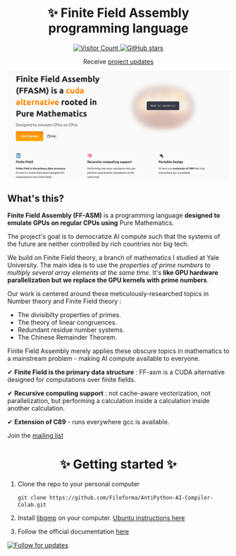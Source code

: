 <div align="center">
<h1>✨ Finite Field Assembly programming language</h1>
  
<a href="https://github.com/Fileforma/AntiPython-AI-Club/" target="_blank" title="GitHub stars">
<img src = "https://api.visitorbadge.io/api/visitors?path=https%3A%2F%2Fgithub.com%2FLeetArxiv%2FFinite-Field-Assembly%2F&countColor=%23263759)](https://visitorbadge.io/status?path=https%3A%2F%2Fgithub.com%2FLeetArxiv%2FFinite-Field-Assembly%2F"
 alt="Visitor Count" />
<img src="https://img.shields.io/github/stars/LeetArxiv/Finite-Field-Assembly" alt="GitHub stars"/>

</a>

Receive [project updates](https://leetarxiv.substack.com/)


<img src="https://github.com/LeetArxiv/AntiPython-AI-Compiler-Colab/blob/main/Poster.png?raw=true" alt="Banner"/>

</div>


## What's this?
**Finite Field Assembly (FF-ASM)** is a programming language **designed to emulate GPUs on regular CPUs using** Pure Mathematics. 

The project's goal is to democratize AI compute such that the systems of the future are neither controlled by rich countries nor big tech. 

We build on Finite Field theory, a branch of mathematics I studied at Yale University. 
The main idea is to use the _properties of prime numbers to multiply several array elements at the same time_. 
It's **like GPU hardware parallelization but we replace the GPU kernels with prime numbers**.

Our work is centered around these meticulously-researched topics in Number theory and Finite Field theory : 
- The divisibilty properties of primes.
- The theory of linear congruences.
- Redundant residue number systems.
- The Chinese Remainder Theorem.

Finite Field Assembly merely applies these obscure topics in mathematics to a mainstream problem - making AI compute available to everyone.


✔ **Finite Field is the primary data structure** : FF-asm is a CUDA alternative designed for computations over finite fields.

✔ **Recursive computing support** : not cache-aware vectorization, not parallelization, but performing a calculation inside a calculation inside another calculation.

✔ **Extension of C89** - runs everywhere gcc is available.

Join the [mailing list](https://antipythonai.substack.com/)

<div align="center">
<h1>✨ Getting started ✨</h1>
</div>
  
1. Clone the repo to your personal computer
   ```
   git clone https://github.com/Fileforma/AntiPython-AI-Compiler-Colab.git
   ```
2. Install [libgmp](https://gmplib.org/manual/Installing-GMP) on your computer. [Ubuntu instructions here](https://installati.one/install-libgmp-dev-ubuntu-22-04/)

3. Follow the official documentation [here](https://open.substack.com/pub/leetarxiv/p/emulating-a-gpu-on-a-cpu-using-finite?r=2at73k&utm_campaign=post&utm_medium=web&showWelcomeOnShare=true)


[<img src="https://img.shields.io/twitter/follow/murage_kibicho" alt="Follow for updates"/>](https://twitter.com/murage_kibicho)


